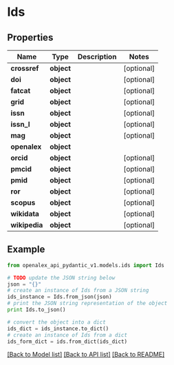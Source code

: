 # Ids


## Properties
Name | Type | Description | Notes
------------ | ------------- | ------------- | -------------
**crossref** | **object** |  | [optional] 
**doi** | **object** |  | [optional] 
**fatcat** | **object** |  | [optional] 
**grid** | **object** |  | [optional] 
**issn** | **object** |  | [optional] 
**issn_l** | **object** |  | [optional] 
**mag** | **object** |  | [optional] 
**openalex** | **object** |  | 
**orcid** | **object** |  | [optional] 
**pmcid** | **object** |  | [optional] 
**pmid** | **object** |  | [optional] 
**ror** | **object** |  | [optional] 
**scopus** | **object** |  | [optional] 
**wikidata** | **object** |  | [optional] 
**wikipedia** | **object** |  | [optional] 

## Example

```python
from openalex_api_pydantic_v1.models.ids import Ids

# TODO update the JSON string below
json = "{}"
# create an instance of Ids from a JSON string
ids_instance = Ids.from_json(json)
# print the JSON string representation of the object
print Ids.to_json()

# convert the object into a dict
ids_dict = ids_instance.to_dict()
# create an instance of Ids from a dict
ids_form_dict = ids.from_dict(ids_dict)
```
[[Back to Model list]](../README.md#documentation-for-models) [[Back to API list]](../README.md#documentation-for-api-endpoints) [[Back to README]](../README.md)


